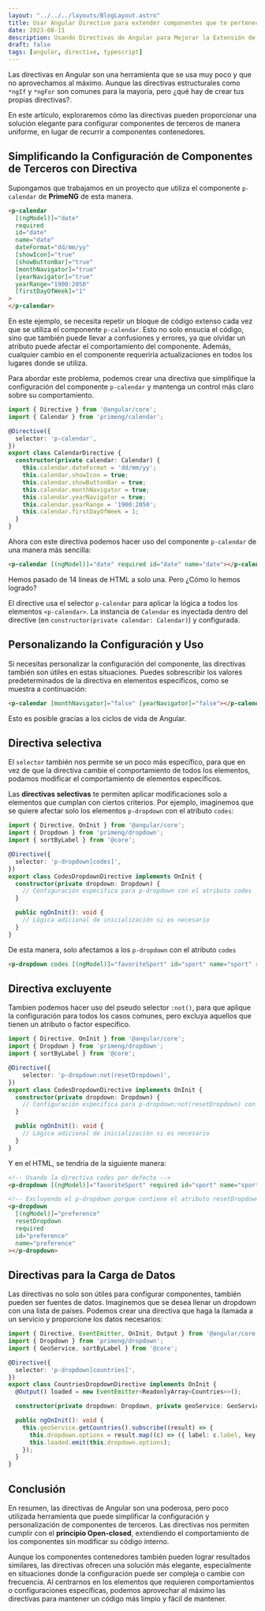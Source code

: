 ```yaml
---
layout: "../../../layouts/BlogLayout.astro"
title: Usar Angular Directive para extender componentes que te pertenecen
date: 2023-08-11
description: Usando Directivas de Angular para Mejorar la Extensión de Componentes de Terceros
draft: false
tags: [angular, directive, typescript]
---
```


Las directivas en Angular son una herramienta que se usa muy poco y que no aprovechamos al máximo. Aunque las directivas estructurales como `*ngIf` y `*ngFor` son comunes para la mayoría, pero ¿qué hay de crear tus propias directivas?.

En este artículo, exploraremos cómo las directivas pueden proporcionar una solución elegante para configurar componentes de terceros de manera uniforme, en lugar de recurrir a componentes contenedores.

## Simplificando la Configuración de Componentes de Terceros con Directiva

Supongamos que trabajamos en un proyecto que utiliza el componente `p-calendar` de **PrimeNG** de esta manera.

```html
<p-calendar
  [(ngModel)]="date"
  required
  id="date"
  name="date"
  dateFormat="dd/mm/yy"
  [showIcon]="true"
  [showButtonBar]="true"
  [monthNavigator]="true"
  [yearNavigator]="true"
  yearRange="1900:2050"
  [firstDayOfWeek]="1"
>
</p-calendar>
```

En este ejemplo, se necesita repetir un bloque de código extenso cada vez que se utiliza el componente `p-calendar`. Esto no solo ensucia el código, sino que también puede llevar a confusiones y errores, ya que olvidar un atributo puede afectar el comportamiento del componente. Además, cualquier cambio en el componente requeriría actualizaciones en todos los lugares donde se utiliza.

Para abordar este problema, podemos crear una directiva que simplifique la configuración del componente `p-calendar` y mantenga un control más claro sobre su comportamiento.

```typescript
import { Directive } from '@angular/core';
import { Calendar } from 'primeng/calendar';

@Directive({
  selector: 'p-calendar',
})
export class CalendarDirective {
  constructor(private calendar: Calendar) {
    this.calendar.dateFormat = 'dd/mm/yy';
    this.calendar.showIcon = true;
    this.calendar.showButtonBar = true;
    this.calendar.monthNavigator = true;
    this.calendar.yearNavigator = true;
    this.calendar.yearRange = '1900:2050';
    this.calendar.firstDayOfWeek = 1;
  }
}
```

Ahora con este directiva podemos hacer uso del componente `p-calendar` de una manera más sencilla:

```html
<p-calendar [(ngModel)]="date" required id="date" name="date"></p-calendar>
```

Hemos pasado de 14 líneas de HTML a solo una. Pero ¿Cómo lo hemos logrado?

El directive usa el selector `p-calendar` para aplicar la lógica a todos los elementos `<p-calendar>`. La instancia de `Calendar` es inyectada dentro del directive (en `constructor(private calendar: Calendar)`) y configurada.

## Personalizando la Configuración y Uso

Si necesitas personalizar la configuración del componente, las directivas también son útiles en estas situaciones. Puedes sobrescribir los valores predeterminados de la directiva en elementos específicos, como se muestra a continuación:

```html
<p-calendar [monthNavigator]="false" [yearNavigator]="false"></p-calendar>
```

Esto es posible gracias a los ciclos de vida de Angular.

## Directiva selectiva

El `selector` también nos permite se un poco más específico, para que en vez de que la directiva cambie el comportamiento de todos los elementos, podamos modificar el comportamiento de elementos específicos.

Las **directivas selectivas** te permiten aplicar modificaciones solo a elementos que cumplan con ciertos criterios. Por ejemplo, imaginemos que se quiere afectar solo los elementos `p-dropdown` con el atributo `codes`:

```typescript
import { Directive, OnInit } from '@angular/core';
import { Dropdown } from 'primeng/dropdown';
import { sortByLabel } from '@core';

@Directive({
  selector: 'p-dropdown[codes]',
})
export class CodesDropdownDirective implements OnInit {
  constructor(private dropdown: Dropdown) {
    // Configuración específica para p-dropdown con el atributo codes
  }

  public ngOnInit(): void {
    // Lógica adicional de inicialización si es necesario
  }
}
```

De esta manera, solo afectamos a los `p-dropdown` con el atributo `codes`

```html
<p-dropdown codes [(ngModel)]="favoriteSport" id="sport" name="sport" required></p-dropdown>
```

## Directiva excluyente

Tambien podemos hacer uso del pseudo selector `:not()`, para que aplique la configuración para todos los casos comunes, pero excluya aquellos que tienen un atributo o factor específico.

```typescript
import { Directive, OnInit } from '@angular/core';
import { Dropdown } from 'primeng/dropdown';
import { sortByLabel } from '@core';

@Directive({
    selector: 'p-dropdown:not(resetDropdown)',
})
export class CodesDropdownDirective implements OnInit {
  constructor(private dropdown: Dropdown) {
    // Configuración específica para p-dropdown:not(resetDropdown) con el atributo codes
  }

  public ngOnInit(): void {
    // Lógica adicional de inicialización si es necesario
  }
}
```

Y en el HTML, se tendria de la siguiente manera:

```html
<!-- Usando la directiva codes por defecto -->
<p-dropdown [(ngModel)]="favoriteSport" required id="sport" name="sport"></p-dropdown>

<!-- Excluyendo el p-dropdown porque contiene el atributo resetDropdown -->
<p-dropdown
  [(ngModel)]="preference"
  resetDropdown
  required
  id="preference"
  name="preference"
></p-dropdown>
```

## Directivas para la Carga de Datos

Las directivas no solo son útiles para configurar componentes, también pueden ser fuentes de datos. Imaginemos que se desea llenar un dropdown con una lista de países. Podemos crear una directiva que haga la llamada a un servicio y proporcione los datos necesarios:

```typescript
import { Directive, EventEmitter, OnInit, Output } from '@angular/core';
import { Dropdown } from 'primeng/dropdown';
import { GeoService, sortByLabel } from '@core';

@Directive({
  selector: 'p-dropdown[countries]',
})
export class CountriesDropdownDirective implements OnInit {
  @Output() loaded = new EventEmitter<ReadonlyArray<Countries>>();

  constructor(private dropdown: Dropdown, private geoService: GeoService) {}

  public ngOnInit(): void {
    this.geoService.getCountries().subscribe((result) => {
      this.dropdown.options = result.map((c) => ({ label: c.label, key: c.id })).sort(sortByValue);
      this.loaded.emit(this.dropdown.options);
    });
  }
}
```

## Conclusión

En resumen, las directivas de Angular son una poderosa, pero poco utilizada herramienta que puede simplificar la configuración y personalización de componentes de terceros. Las directivas nos permiten cumplir con el **principio Open-closed**, extendiendo el comportamiento de los componentes sin modificar su código interno.

Aunque los componentes contenedores también pueden lograr resultados similares, las directivas ofrecen una solución más elegante, especialmente en situaciones donde la configuración puede ser compleja o cambie con frecuencia. Al centrarnos en los elementos que requieren comportamientos o configuraciones específicas, podemos aprovechar al máximo las directivas para mantener un código más limpio y fácil de mantener.
